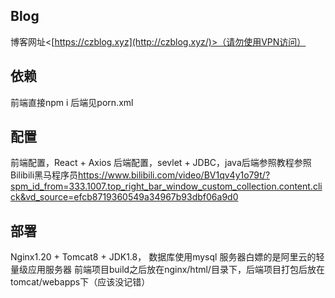 ## Blog ## 
博客网址<[https://czblog.xyz](http://czblog.xyz/)>（请勿使用VPN访问）
## 依赖 ##
前端直接npm i
后端见porn.xml
## 配置 ##
前端配置，React + Axios
后端配置，sevlet + JDBC，java后端参照教程参照Bilibili黑马程序员<https://www.bilibili.com/video/BV1qv4y1o79t/?spm_id_from=333.1007.top_right_bar_window_custom_collection.content.click&vd_source=efcb8719360549a34967b93dbf06a9d0>
## 部署 ##
Nginx1.20 + Tomcat8 + JDK1.8， 数据库使用mysql
服务器白嫖的是阿里云的轻量级应用服务器
前端项目build之后放在nginx/html/目录下，后端项目打包后放在tomcat/webapps下（应该没记错）
